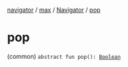 [navigator](../../index.md) / [max](../index.md) / [Navigator](index.md) / [pop](./pop.md)

# pop

(common) `abstract fun pop(): `[`Boolean`](https://kotlinlang.org/api/latest/jvm/stdlib/kotlin/-boolean/index.html)